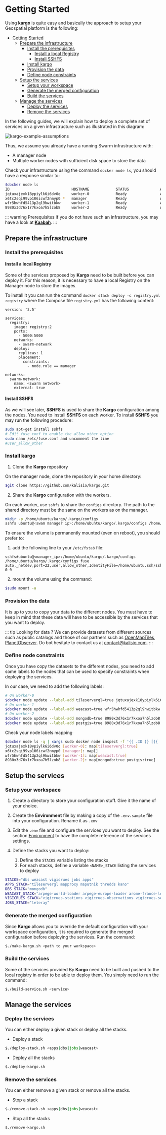 # Getting Started

Using **kargo** is quite easy and basically the approach to setup your Geospatial platform is the following:

- [Getting Started](#getting-started)
  - [Prepare the infrastructure](#prepare-the-infrastructure)
    - [Install the prerequisites](#install-the-prerequisites)
      - [Install a local Registry](#install-a-local-registry)
      - [Install SSHFS](#install-sshfs)
    - [Install kargo](#install-kargo)
    - [Provision the data](#provision-the-data)
    - [Define node constraints](#define-node-constraints)
  - [Setup the services](#setup-the-services)
    - [Setup your workspace](#setup-your-workspace)
    - [Generate the merged configuration](#generate-the-merged-configuration)
    - [Build the services](#build-the-services)
  - [Manage the services](#manage-the-services)
    - [Deploy the services](#deploy-the-services)
    - [Remove the services](#remove-the-services)

In the following guides, we will explain how to deploy a complete set of services on a given infrastructure such as illustrated in this diagram:

![kargo-example-assumptions](../assets/kargo-example-assumptions.svg)

Thus, we assume you already have a running Swarm infrastructure with:
* A manager node 
* Multiple worker nodes with sufficient disk space to store the data

Check your infrastructure using the command `docker node ls`, you should have a response similar to:

```bash
$docker node ls
ID                            HOSTNAME            STATUS              AVAILABILITY        MANAGER STATUS      ENGINE VERSION
jqtuxajexk18ypiylk6i6dv0q     worker-0            Ready               Active                                  18.03.1-ce
x6tc2sqi99vp106icwf2nmyp0 *   manager             Ready               Active              Leader              18.03.1-ce
wfr5hwhfd5413p2ql9hwitbkw     worker-1            Ready               Active                                  18.03.1-ce
8980x3d76x1r7kxoa7h5lzob8     worker-2            Ready               Active                                  18.03.1-ce
```

::: warning Prerequisites
If you do not have such an infrastructure, you may have a look at [**Kaabah**](https://kalisio.github.io/kaabah/). 
:::

## Prepare the infrastructure

### Install the prerequisites

#### Install a local Registry

Some of the services proposed by **Kargo** need to be built before you can deploy it. For this reason, it is necessary to have a local Registry on the Manager node to store the images.

To install it you can run the command `docker stack deploy -c registry.yml registry` where the Compose file `registry.yml` has the following content:

```
version: '3.5'

services:
  registry:
    image: registry:2
    ports:
      - 5000:5000
    networks:
      - swarm-network
    deploy:
      replicas: 1
      placement:
        constraints:
          - node.role == manager

networks:
  swarm-network:
    name: <swarm network>
    external: true
```

#### Install SSHFS

As we will see later, **SSHFS** is used to share the **Kargo** configuration among the nodes. You need to install **SSHFS** on each worker. 
To install **SSHFS** you may run the following procedure:

```bash
sudo apt-get install sshfs
# Edit fuse conf to enable the allow_other option
sudo nano /etc/fuse.conf and uncomment the line
#user_allow_other
```

### Install kargo

1. Clone the **Kargo** repository

On the manager node, clone the repository in your home directory:

```bash
$git clone https://github.com/kalisio/kargo.git
```

2. Share the **Kargo** configuration with the workers.

On each worker, use `sshfs` to share the `configs` directory. The path to the shared directory must be the same on the workers as on the manager.

```bash
mkdir -p /home/ubuntu/kargo/.kargo/configs
sshfs ubuntu@<swam manager ip>:/home/ubuntu/kargo/.kargo/configs /home/ubuntu/kargo/.kargo/configs -o IdentityFile=/home/ubuntu/.ssh/ssh.pem -o allow_other
```

To ensure the volume is permanently mounted (even on reboot), you should prefer to:

1. add the following line to your `/etc/fstab` file:

```
sshfs#ubuntu@<manager_ip>:/home/ubuntu/kargo/.kargo/configs /home/ubuntu/kargo/.kargo/configs fuse auto,_netdev,port=22,user,allow_other,IdentityFile=/home/ubuntu.ssh/ssh.pem,reconnect 0 0
```

2. mount the volume using the command:

```bash
$sudo mount -a
```

### Provision the data

It is up to you to copy your data to the different nodes. You must have to keep in mind that these data will have to be accessible by the services that you want to deploy. 

::: tip Looking for data ?
We can provide datasets from different sources such as public catalogs and those of our partners such as [OpenMapTiles](https://openmaptiles.com/), [PlanetObserver](https://www.planetobserver.com/). Do bot hesitate to contact us at contact@kalisio.com.
:::

### Define node constraints

Once you have copy the datasets to the different nodes, you need to add some labels to the nodes that can be used to specify constraints when deploying the services.

In our case, we need to add the following labels:

```bash
# On worker-0
$docker node update --label-add tileservergl=true jqtuxajexk18ypiylk6i6dv0q
# On worker-1 
$docker node update --label-add weacast=true wfr5hwhfd5413p2ql9hwitbkw
# On worker-2
$docker node update --label-add mongodb=true 8980x3d76x1r7kxoa7h5lzob8
$docker node update --label-add postgis=true 8980x3d76x1r7kxoa7h5lzob8
```

Check your node labels mapping: 

```bash
$docker node ls -q | xargs sudo docker node inspect -f '{{ .ID }} [{{ .Description.Hostname }}]: {{ .Spec.Labels }}'
jqtuxajexk18ypiylk6i6dv0q [worker-0]: map[tileservergl:true]
x6tc2sqi99vp106icwf2nmyp0 [manager]: map[]
wfr5hwhfd5413p2ql9hwitbkw [worker-1]: map[weacast:true]
8980x3d76x1r7kxoa7h5lzob8 [worker-2]: map[mongodb:true postgis:true]
```

## Setup the services

### Setup your workspace

1. Create a directory to store your configuration stuff. Give it the name of your choice.

2. Create the **Environment** file by making a copy of the `.env.sample` file into your configuration. Rename it as `.env`

3. Edit the `.env` file and configure the services you want to deploy. See the section [Environment](./reference/environment) to have the complete reference of the services settings.

4. Define the stacks you want to deploy:
   1. Define the `STACKS` variable listing the stacks
   2. For each stacks, define a variable `<NAME>_STACK` listing the services to deploy

```bash
STACKS="dbs weacast vigicrues jobs apps"
APPS_STACK="tileservergl mapproxy maputnik thredds kano"
DBS_STACK="mongodb"
WEACAST_STACK="arpege-world-loader arpege-europe-loader arome-france-loader gfs-world-loader weacast"
VIGICRUES_STACK="vigicrues-stations vigicrues-observations vigicrues-sections"
JOBS_STACK="teleray"
```

### Generate the merged configuration

Since **Kargo** allows you to override the default configuration with your workspace configuration, it is required to generate the merged configuration before deploying the services. Run the command:

```bash
$./make-kargo.sh <path to your workspace>
```

### Build the services

Some of the services provided By **Kargo** need to be built and pushed to the local registry in order to be able to deploy them. 
You simply need to run the command:

```bash
$./build-service.sh <service>
```

## Manage the services

### Deploy the services

You can either deploy a given stack or deploy all the stacks.

* Deploy a stack

```bash
$./deploy-stack.sh <apps|dbs|jobs|weacast>
```

* Deploy all the stacks

```bash
$./deploy-kargo.sh
```

### Remove the services

You can either remove a given stack or remove all the stacks.

* Stop a stack

```bash
$./remove-stack.sh <apps|dbs|jobs|weacast>
```

* Stop all the stacks

```bash
$./remove-kargo.sh
```